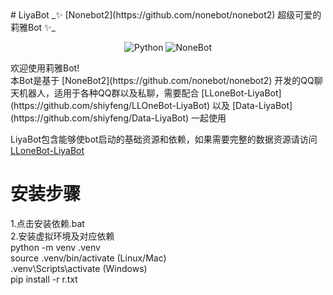 <div align="cneter">
# LiyaBot
_✨ [Nonebot2](https://github.com/nonebot/nonebot2) 超级可爱的莉雅Bot ✨_
<p align="center">
  <img src="https://img.shields.io/badge/python-3.9+-blue.svg" alt="Python">
  <img src="https://img.shields.io/badge/nonebot-2.3.0+-red.svg" alt="NoneBot">
</p>
欢迎使用莉雅Bot!
</div>
本Bot是基于 [NoneBot2](https://github.com/nonebot/nonebot2) 开发的QQ聊天机器人，适用于各种QQ群以及私聊，需要配合 [LLoneBot-LiyaBot](https://github.com/shiyfeng/LLOneBot-LiyaBot) 以及 [Data-LiyaBot](https://github.com/shiyfeng/Data-LiyaBot) 一起使用

LiyaBot包含能够使bot启动的基础资源和依赖，如果需要完整的数据资源请访问[LLoneBot-LiyaBot](https://github.com/shiyfeng/LLOneBot-LiyaBot)

# 安装步骤
1.点击安装依赖.bat<br>
2.安装虚拟环境及对应依赖<br>
python -m venv .venv<br>
source .venv/bin/activate   (Linux/Mac)<br>
.venv\Scripts\activate      (Windows)<br>
pip install -r r.txt<br>
